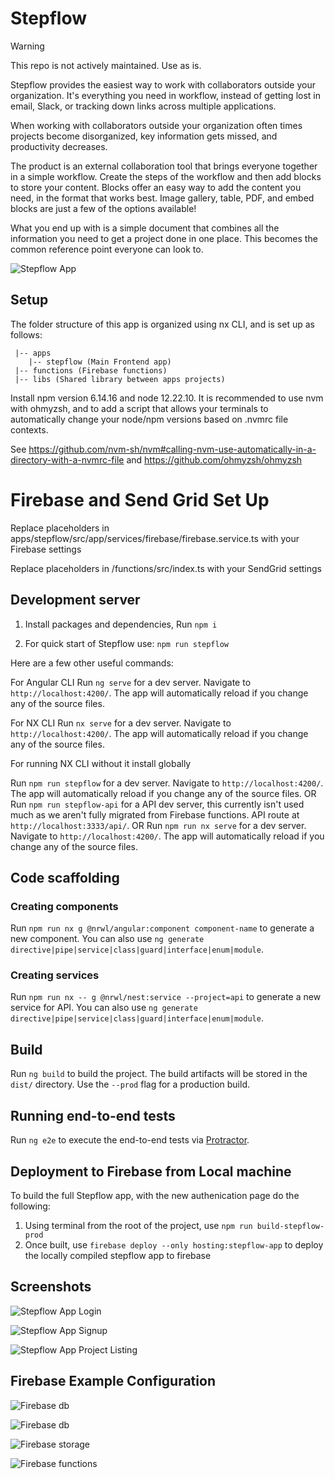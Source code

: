 # Stepflow

> [!WARNING]
> This repo is not actively maintained. Use as is.

Stepflow provides the easiest way to work with collaborators outside your organization. It's everything you need in workflow, instead of getting lost in email, Slack, or tracking down links across multiple applications.

When working with collaborators outside your organization often times projects become disorganized, key information gets missed, and productivity decreases.

The product is an external collaboration tool that brings everyone together in a simple workflow. Create the steps of the workflow and then add blocks to store your content. Blocks offer an easy way to add the content you need, in the format that works best. Image gallery, table, PDF, and embed blocks are just a few of the options available!

What you end up with is a simple document that combines all the information you need to get a project done in one place. This becomes the common reference point everyone can look to.

![Stepflow App](libs/screenshots/stepflow-screenshot.jpg)

## Setup

The folder structure of this app is organized using nx CLI, and is set up as follows:

```
 |-- apps
    |-- stepflow (Main Frontend app)
 |-- functions (Firebase functions)
 |-- libs (Shared library between apps projects)
```

Install npm version 6.14.16 and node 12.22.10. It is recommended to use nvm with ohmyzsh, and to add a script that allows your terminals to automatically change your node/npm versions based on .nvmrc file contexts.

See https://github.com/nvm-sh/nvm#calling-nvm-use-automatically-in-a-directory-with-a-nvmrc-file
and
https://github.com/ohmyzsh/ohmyzsh

# Firebase and Send Grid Set Up

Replace placeholders in apps/stepflow/src/app/services/firebase/firebase.service.ts with your Firebase settings

Replace placeholders in /functions/src/index.ts with your SendGrid settings

## Development server

1. Install packages and dependencies,
   Run `npm i`

2. For quick start of Stepflow use:
   `npm run stepflow`

Here are a few other useful commands:

For Angular CLI
Run `ng serve` for a dev server. Navigate to `http://localhost:4200/`. The app will automatically reload if you change any of the source files.

For NX CLI
Run `nx serve` for a dev server. Navigate to `http://localhost:4200/`. The app will automatically reload if you change any of the source files.

For running NX CLI without it install globally

Run `npm run stepflow` for a dev server. Navigate to `http://localhost:4200/`. The app will automatically reload if you change any of the source files.
OR
Run `npm run stepflow-api` for a API dev server, this currently isn't used much as we aren't fully migrated from Firebase functions. API route at `http://localhost:3333/api/`.
OR
Run `npm run nx serve` for a dev server. Navigate to `http://localhost:4200/`. The app will automatically reload if you change any of the source files.

## Code scaffolding

### Creating components

Run `npm run nx g @nrwl/angular:component component-name` to generate a new component. You can also use `ng generate directive|pipe|service|class|guard|interface|enum|module`.

### Creating services

Run `npm run nx -- g @nrwl/nest:service --project=api` to generate a new service for API. You can also use `ng generate directive|pipe|service|class|guard|interface|enum|module`.

## Build

Run `ng build` to build the project. The build artifacts will be stored in the `dist/` directory. Use the `--prod` flag for a production build.

## Running end-to-end tests

Run `ng e2e` to execute the end-to-end tests via [Protractor](http://www.protractortest.org/).

## Deployment to Firebase from Local machine

To build the full Stepflow app, with the new authenication page do the following:

1. Using terminal from the root of the project, use `npm run build-stepflow-prod`
2. Once built, use `firebase deploy --only hosting:stepflow-app` to deploy the locally compiled stepflow app to firebase

## Screenshots

![Stepflow App Login](libs/screenshots/login.png)

![Stepflow App Signup](libs/screenshots/signup.png)

![Stepflow App Project Listing](libs/screenshots/project-listing.png)

## Firebase Example Configuration

![Firebase db](libs/screenshots/database-example.png)

![Firebase db](libs/screenshots/database-example-2.png)

![Firebase storage](libs/screenshots/storage-example.png)

![Firebase functions](libs/screenshots/functions-example.png)
